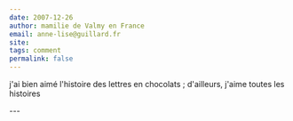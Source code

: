 ```yaml
---
date: 2007-12-26
author: mamilie de Valmy en France
email: anne-lise@guillard.fr
site: 
tags: comment
permalink: false
---
```


<p>j'ai bien aimé l'histoire des lettres en chocolats ; d'ailleurs, j'aime toutes les histoires</p>
---